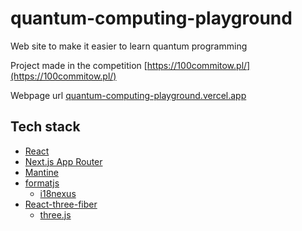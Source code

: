 # quantum-computing-playground
Web site to make it easier to learn quantum programming

Project made in the competition [https://100commitow.pl/](https://100commitow.pl/)

Webpage url [quantum-computing-playground.vercel.app](https://quantum-computing-playground.vercel.app)

## Tech stack



- [React](https://react.dev/learn)
- [Next.js App Router](https://nextjs.org/docs/app)
- [Mantine](https://mantine.dev/getting-started/)
- [formatjs](https://formatjs.io/docs/getting-started/installation/)
    - [i18nexus](https://app.i18nexus.com/)
- [React-three-fiber](https://docs.pmnd.rs/react-three-fiber/getting-started/introduction)
    - [three.js](https://threejs.org/docs/#manual/en/introduction/Installation)
